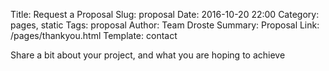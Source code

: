 Title: Request a Proposal
Slug: proposal
Date: 2016-10-20 22:00
Category: pages, static
Tags: proposal
Author: Team Droste 
Summary: Proposal
Link: /pages/thankyou.html
Template: contact

Share a bit about your project, and what you are hoping to achieve

